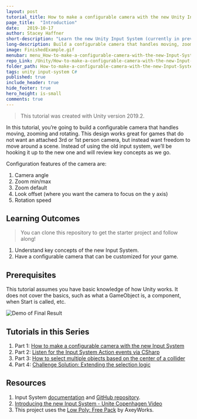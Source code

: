 ```yaml
---
layout: post
tutorial_title: How to make a configurable camera with the new Unity Input System
page_title:  "Introduction"
date:   2019-10-17
author: Stacey Haffner
short-description: "Learn the new Unity Input System (currently in preview) while creating a configurable camera that can be used in your game."
long-description: Build a configurable camera that handles moving, zooming and rotating. This design works great for games that do not want an attached 3rd or 1st person camera, but instead want freedom to move around a scene. Instead of using the old input system, we’ll be hooking it up to the new one and will review key concepts as we go.
image: FinishedExample.gif
menubar: menu_How-to-make-a-configurable-camera-with-the-new-Input-System
repo_Link: /Unity/How-to-make-a-configurable-camera-with-the-new-Input-System/projects
folder_path: How-to-make-a-configurable-camera-with-the-new-Input-System
tags: unity input-system C#
published: true
include_header: true
hide_footer: true
hero_height: is-small
comments: true
---
```


> This tutorial was created with Unity version 2019.2.

In this tutorial, you’re going to build a configurable camera that handles moving, zooming and rotating. This design works great for games that do not want an attached 3rd or 1st person camera, but instead want freedom to move around a scene. Instead of using the old input system, we’ll be hooking it up to the new one and will review key concepts as we go.

Configuration features of the camera are:

1. Camera angle
2. Zoom min/max
3. Zoom default
4. Look offset (where you want the camera to focus on the y axis)
5. Rotation speed

## Learning Outcomes

> You can clone this repository to get the starter project and follow along!  

1. Understand key concepts of the new Input System. 
2. Have a configurable camera that can be customized for your game.

## Prerequisites
This tutorial assumes you have basic knowledge of how Unity works. It does not cover the basics, such as what a GameObject is, a component, when Start is called, etc. 

![Demo of Final Result]({{site.baseurl}}/tutorial/How-to-make-a-configurable-camera-with-the-new-Input-System/images/FinishedExample.gif)

## Tutorials in this Series
1. Part 1: [How to make a configurable camera with the new Input System]({{site.baseurl}}/2019/10/17/How-to-make-a-configurable-camera-with-the-new-Input-System.html)
2. Part 2: [Listen for the Input System Action events via CSharp]({{site.baseurl}}/2019/10/19/Listen-for-the-Input-System-Action-events-via-CSharp.html)
3. Part 3: [How to select multiple objects based on the center of a collider]({{site.baseurl}}/2019/10/26/Select-multiple-objects-based-on-mid-point-of-collider.html)
4. Part 4:  [Challenge Solution: Extending the selection logic]({{site.baseurl}}/2019/12/02/2019-12-10-Challenge-extending-the-selection-logic.html)

## Resources
1.	Input System [documentation](https://docs.unity3d.com/Packages/com.unity.inputsystem@1.0/manual/index.html) and [GitHub repository](https://github.com/Unity-Technologies/InputSystem).
2. [Introducing the new Input System - Unite Copenhagen Video](https://youtu.be/hw3Gk5PoZ6A)
3. This project uses the [Low Poly: Free Pack](https://www.assetstore.unity3d.com/en/#!/content/58821) by AxeyWorks.

